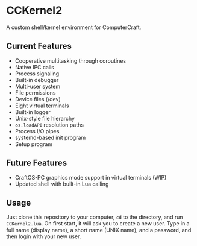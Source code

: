 # CCKernel2
A custom shell/kernel environment for ComputerCraft.
## Current Features
* Cooperative multitasking through coroutines
* Native IPC calls
* Process signaling
* Built-in debugger
* Multi-user system
* File permissions
* Device files (/dev)
* Eight virtual terminals
* Built-in logger
* Unix-style file hierarchy
* `os.loadAPI` resolution paths
* Process I/O pipes
* systemd-based init program
* Setup program
## Future Features
* CraftOS-PC graphics mode support in virtual terminals (WIP)
* Updated shell with built-in Lua calling
## Usage
Just clone this repository to your computer, `cd` to the directory, and run `CCKernel2.lua`. On first start, it will ask you to create a new user. Type in a full name (display name), a short name (UNIX name), and a password, and then login with your new user.